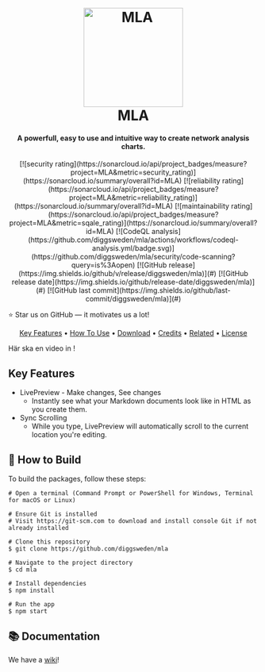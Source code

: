 <!--
SPDX-FileCopyrightText: 2024 Skatteverket - Swedish Tax Agency

SPDX-License-Identifier: CC0-1.0
-->

<h1 align="center">
  <br>
  <img src="https://raw.githubusercontent.com//diggsweden/mla/main/asset/icon.png" alt="MLA" width="200">
  <br>
  MLA
  <br>
</h1>

<h4 align="center">A powerfull, easy to use and intuitive way to create network analysis charts.</h4>

<p align="center">
  [![security rating](https://sonarcloud.io/api/project_badges/measure?project=MLA&metric=security_rating)](https://sonarcloud.io/summary/overall?id=MLA)
  [![reliability rating](https://sonarcloud.io/api/project_badges/measure?project=MLA&metric=reliability_rating)](https://sonarcloud.io/summary/overall?id=MLA)
  [![maintainability rating](https://sonarcloud.io/api/project_badges/measure?project=MLA&metric=sqale_rating)](https://sonarcloud.io/summary/overall?id=MLA)
  [![CodeQL analysis](https://github.com/diggsweden/mla/actions/workflows/codeql-analysis.yml/badge.svg)](https://github.com/diggsweden/mla/security/code-scanning?query=is%3Aopen)
  [![GitHub release](https://img.shields.io/github/v/release/diggsweden/mla)](#)
  [![GitHub release date](https://img.shields.io/github/release-date/diggsweden/mla)](#)
  [![GitHub last commit](https://img.shields.io/github/last-commit/diggsweden/mla)](#)
</p>

⭐ Star us on GitHub — it motivates us a lot!

<p align="center">
  <a href="#key-features">Key Features</a> •
  <a href="#how-to-use">How To Use</a> •
  <a href="#download">Download</a> •
  <a href="#credits">Credits</a> •
  <a href="#related">Related</a> •
  <a href="#license">License</a>
</p>

Här ska en video in !

## Key Features

* LivePreview - Make changes, See changes
  - Instantly see what your Markdown documents look like in HTML as you create them.
* Sync Scrolling
  - While you type, LivePreview will automatically scroll to the current location you're editing.

## 📝 How to Build

To build the packages, follow these steps:

```shell
# Open a terminal (Command Prompt or PowerShell for Windows, Terminal for macOS or Linux)

# Ensure Git is installed
# Visit https://git-scm.com to download and install console Git if not already installed

# Clone this repository
$ git clone https://github.com/diggsweden/mla

# Navigate to the project directory
$ cd mla

# Install dependencies
$ npm install

# Run the app
$ npm start
```

## 📚 Documentation 
We have a <a href="">wiki</a>!